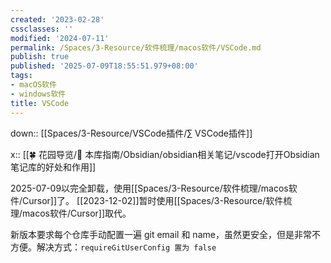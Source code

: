 ```yaml
---
created: '2023-02-28'
cssclasses: ''
modified: '2024-07-11'
permalink: /Spaces/3-Resource/软件梳理/macos软件/VSCode.md
publish: true
published: '2025-07-09T18:55:51.979+08:00'
tags:
- macOS软件
- windows软件
title: VSCode
---
```

down:: [[Spaces/3-Resource/VSCode插件/∑ VSCode插件]]

x:: [[🍀 花园导览/🧰 本库指南/Obsidian/obsidian相关笔记/vscode打开Obsidian笔记库的好处和作用]]

2025-07-09以完全卸载，使用[[Spaces/3-Resource/软件梳理/macos软件/Cursor]]了。
[[2023-12-02]]暂时使用[[Spaces/3-Resource/软件梳理/macos软件/Cursor]]取代。

新版本要求每个仓库手动配置一遍 git email 和 name，虽然更安全，但是非常不方便。解决方式：`requireGitUserConfig 置为 false`